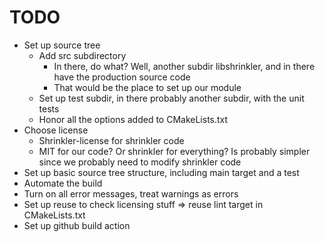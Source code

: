 <!--
SPDX-FileCopyrightText: 2025 Thomas Mathys
SPDX-License-Identifier: MIT
-->

# TODO
* Set up source tree
  * Add src subdirectory
	* In there, do what? Well, another subdir libshrinkler, and in there have the production source code
	* That would be the place to set up our module
  * Set up test subdir, in there probably another subdir, with the unit tests
  * Honor all the options added to CMakeLists.txt
* Choose license
  * Shrinkler-license for shrinkler code
  * MIT for our code? Or shrinkler for everything? Is probably simpler since we probably need to modify shrinkler code
* Set up basic source tree structure, including main target and a test
* Automate the build
* Turn on all error messages, treat warnings as errors
* Set up reuse to check licensing stuff => reuse lint target in CMakeLists.txt
* Set up github build action
